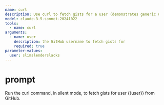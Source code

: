 ```yaml
---
name: curl
description: Use curl to fetch gists for a user (demonstrates generic usage of the curl container)
model: claude-3-5-sonnet-20241022
tools:
  - name: curl
arguments:
  - name: user
    description: the GitHub username to fetch gists for
    required: true
parameter-values:
  user: slimslenderslacks
---
```


# prompt

Run the curl command, in silent mode, to fetch gists for user {{user}} from GitHub.


